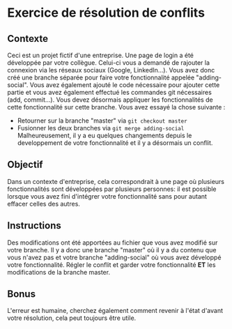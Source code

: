 # Exercice de résolution de conflits

## Contexte
Ceci est un projet fictif d'une entreprise. Une page de login a été développée par votre collègue. Celui-ci vous a demandé de rajouter la connexion via les réseaux sociaux (Google, LinkedIn...). Vous avez donc créé une branche séparée pour faire votre fonctionnalité appelée "adding-social". Vous avez également ajouté le code nécessaire pour ajouter cette partie et vous avez également effectué les commandes git nécessaires (add, commit...). Vous devez désormais appliquer les fonctionnalités de cette fonctionnalité sur cette branche. Vous avez essayé la chose suivante :
- Retourner sur la branche "master" via `git checkout master`
- Fusionner les deux branches via `git merge adding-social`
Malheureusement, il y a eu quelques changements depuis le developpement de votre fonctionnalité et il y a désormais un conflit.

## Objectif
Dans un contexte d'entreprise, cela correspondrait à une page où plusieurs fonctionnalités sont développées par plusieurs personnes: il est possible lorsque vous avez fini d'intégrer votre fonctionnalité sans pour autant effacer celles des autres.

## Instructions
Des modifications ont été apportées au fichier que vous avez modifié sur votre branche. Il y a donc une branche "master" où il y a du contenu que vous n'avez pas et votre branche "adding-social" où vous avez développé votre fonctionnalité. Régler le conflit et garder votre fonctionnalité **ET** les modifications de la branche master. 

## Bonus
L'erreur est humaine, cherchez également comment revenir à l'état d'avant votre résolution, cela peut toujours être utile.